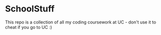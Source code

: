 # SchoolStuff

This repo is a collection of all my coding coursework at UC - don't use it to cheat if you go to UC :)
